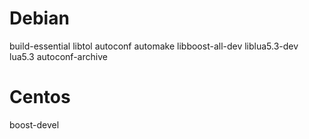 # Debian
build-essential
libtol
autoconf
automake
libboost-all-dev
liblua5.3-dev
lua5.3
autoconf-archive

# Centos
boost-devel
